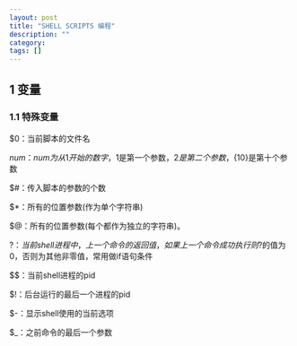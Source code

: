 ```yaml
---
layout: post
title: "SHELL SCRIPTS 编程"
description: ""
category: 
tags: []
---
```


## 1 变量 ##
### 1.1 特殊变量 ###

$0：当前脚本的文件名

$num：num为从1开始的数字，$1是第一个参数，$2是第二个参数，${10}是第十个参数

$#：传入脚本的参数的个数

$*：所有的位置参数(作为单个字符串) 

$@：所有的位置参数(每个都作为独立的字符串)。

$?：当前shell进程中，上一个命令的返回值，如果上一个命令成功执行则$?的值为0，否则为其他非零值，常用做if语句条件

$$：当前shell进程的pid

$!：后台运行的最后一个进程的pid

$-：显示shell使用的当前选项

$_：之前命令的最后一个参数
